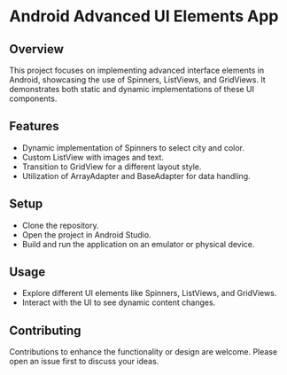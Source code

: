 # Android Advanced UI Elements App

## Overview
This project focuses on implementing advanced interface elements in Android, showcasing the use of Spinners, ListViews, and GridViews. It demonstrates both static and dynamic implementations of these UI components.

## Features
- Dynamic implementation of Spinners to select city and color.
- Custom ListView with images and text.
- Transition to GridView for a different layout style.
- Utilization of ArrayAdapter and BaseAdapter for data handling.

## Setup
- Clone the repository.
- Open the project in Android Studio.
- Build and run the application on an emulator or physical device.

## Usage
- Explore different UI elements like Spinners, ListViews, and GridViews.
- Interact with the UI to see dynamic content changes.

## Contributing
Contributions to enhance the functionality or design are welcome. Please open an issue first to discuss your ideas.


